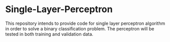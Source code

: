 # Single-Layer-Perceptron
This repository intends to provide code for single layer perceptron algorithm in order to solve a binary classification problem. The perceptron will be tested in both training and validation data.
